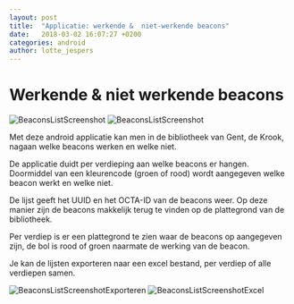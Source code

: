 ```yaml
---
layout: post
title:  "Applicatie: werkende &  niet-werkende beacons"
date:   2018-03-02 16:07:27 +0200
categories: android
author: lotte_jespers
---
```


# Werkende & niet werkende beacons

![BeaconsListScreenshot](https://i.imgur.com/BjOs4yEm.png) ![BeaconsListScreenshot](https://i.imgur.com/Y3mnEhOm.png)

Met deze android applicatie kan men in de bibliotheek van Gent, de Krook, nagaan welke beacons werken en welke niet.

De applicatie duidt per verdieping aan welke beacons er hangen. Doormiddel van een kleurencode (groen of rood) wordt aangegeven welke beacon werkt en welke niet. 

De lijst geeft het UUID en het OCTA-ID van de beacons weer. Op deze manier zijn de beacons makkelijk terug te vinden op de plattegrond van de bibliotheek. 

Per verdiep is er een plattegrond te zien waar de beacons op aangegeven zijn, de bol is rood of groen naarmate de werking van de beacon.
 

Je kan de lijsten exporteren naar een excel bestand, per verdiep of alle verdiepen samen.

![BeaconsListScreenshotExporteren](https://i.imgur.com/q8gB676m.png) ![BeaconsListScreenshotExcel](https://i.imgur.com/agVGsuTm.png)
